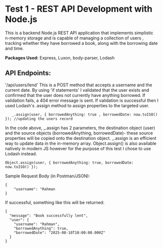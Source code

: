 # Test 1 - REST API Development with Node.js

This is a backend Node.js REST API application that implements simplistic n-memory storage and is capable of managing a collection of users , tracking whether they have borrowed a book, along with the borrowing date and time.

**Packages Used:** Express, Luxon, body-parser, Lodash

## API Endpoints:
'/api/users/lend'
This is a POST method that accepts a username and the current date. By using 'if statements' I validated that the user exists and confirmed that the user does not currently have anything borrowed. If validation fails, a 404 error message is sent. If validation is successful then I used Lodash's .assign method to assign properties to the targeted user. 
 ```
    _.assign(user, { borrowedAnything: true , borrowedDate: now.toISO() }); //updating the users record
 ```
 In the code above, _.assign has 2 parameters, the destination object (user) and the source objects (borrowedAnything, borrowedDate)- these source properties will be copied onto the destination object. _.assign is an efficient way to update data in the in-memory array. Object.assign() is also available natively in modern JS however for the purpose of this test I chose to use Lodash instead.
 ```
 Object.assign(user, { borrowedAnything: true, borrowedDate: now.toISO() });
```

Sample Request Body (in Postman/JSON):
```
{
    "username": "Rahman
}
```

If successful, something like this will be returned:
```
{
  "message": "Book successfully lent",
  "user": {
    "username": "Rahman",
    "borrowedAnything": true,
    "borrowedDate": "2025-08-10T10:00:00.000Z"
  }
}
```


